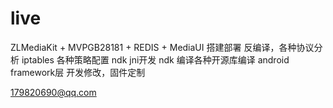 # live
ZLMediaKit + MVPGB28181 + REDIS + MediaUI 搭建部署
反编译，各种协议分析
iptables 各种策略配置
ndk jni开发
ndk 编译各种开源库编译
android framework层 开发修改，固件定制

179820690@qq.com
